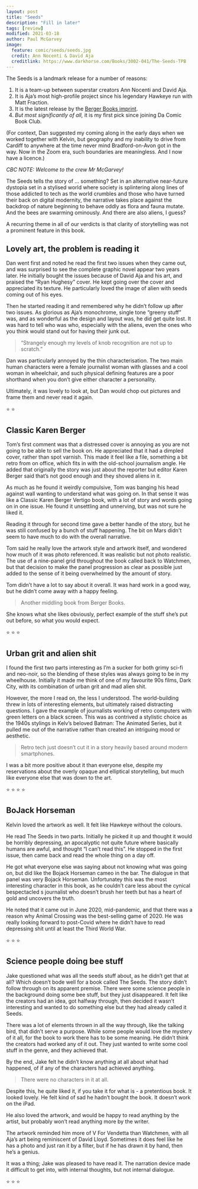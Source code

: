 ```yaml
---
layout: post
title: "Seeds"
description: "Fill in later"
tags: [review]
modified: 2021-03-18
author: Paul McGarvey
image:
  feature: comic/seeds/seeds.jpg
  credit: Ann Nocenti & David Aja
  creditlink: https://www.darkhorse.com/Books/3002-041/The-Seeds-TPB
---
```


The Seeds is a landmark release for a number of reasons:

1. It is a team-up between superstar creators Ann Nocenti and David Aja.
1. It is Aja’s most high-profile project since his legendary Hawkeye run with Matt Fraction.
1. It is the latest release by the [Berger Books imprint](https://www.darkhorse.com/Blog/2606/berger-books-dark-horse).
1. _But most significantly of all,_ it is my first pick since joining Da Comic Book Club.

(For context, Dan suggested my coming along in the early days when we worked together with Kelvin, but geography and my inability to drive from Cardiff to anywhere at the time never mind Bradford-on-Avon got in the way. Now in the Zoom era, such boundaries are meaningless. And I now have a licence.)

_CBC NOTE: Welcome to the crew Mr McGarvey!_

The Seeds tells the story of … something? Set in an alternative near-future dystopia set in a stylised world where society is splintering along lines of those addicted to tech as the world crumbles and those who have turned their back on digital modernity, the narrative takes place against the backdrop of nature beginning to behave oddly as flora and fauna mutate. And the bees are swarming ominously. And there are also aliens, I guess?

A recurring theme in all of our verdicts is that clarity of storytelling was not a prominent feature in this book.

## Lovely art, the problem is reading it

Dan went first and noted he read the first two issues when they came out, and was surprised to see the complete graphic novel appear two years later. He initially bought the issues because of David Aja and his art, and praised the “Ryan Hughesy” cover. He kept going over the cover and appreciated its texture. He particularly loved the image of alien with seeds coming out of his eyes.

Then he started reading it and remembered why he didn’t follow up after two issues. As glorious as Aja’s monochrome, single tone “greeny stuff” was, and as wonderful as the design and layout was, he did get quite lost. It was hard to tell who was who, especially with the aliens, even the ones who you think would stand out for having their junk out.

> “Strangely enough my levels of knob recognition are not up to scratch.”

Dan was particularly annoyed by the thin characterisation. The two main human characters were a female journalist woman with glasses and a cool woman in wheelchair, and such physical defining features are a poor shorthand when you don’t give either character a personality.

Ultimately, it was lovely to look at, but Dan would chop out pictures and frame them and never read it again.

⭐ ⭐ 

## Classic Karen Berger

Tom’s first comment was that a distressed cover is annoying as you are not going to be able to sell the book on. He appreciated that it had a dimpled cover, rather than spot varnish. This made it feel like a file, something a bit retro from on office, which fits in with the old-school journalism angle. He added that originally the story was just about the reporter but editor Karen Berger said that’s not good enough and they shoved aliens in it.

As much as he found it weirdly compulsive, Tom was banging his head against wall wanting to understand what was going on. In that sense it was like a Classic Karen Berger Vertigo book, with a lot of story and words going on in one issue. He found it unsettling and unnerving, but was not sure he liked it.

Reading it through for second time gave a better handle of the story, but he was still confused by a bunch of stuff happening. The bit on Mars didn't seem to have much to do with the overall narrative.

Tom said he really love the artwork style and artwork itself, and wondered how much of it was photo referenced. It was realistic but not photo realistic. The use of a nine-panel grid throughout the book called back to Watchmen, but that decision to make the panel progression as clear as possible just added to the sense of it being overwhelmed by the amount of story.

Tom didn’t have a lot to say about it overall. It was hard work in a good way, but he didn’t come away with a happy feeling.

> Another middling book from Berger Books.

She knows what she likes obviously, perfect example of the stuff she’s put out before, so what you would expect.

⭐ ⭐ ⭐ 

## Urban grit and alien shit

I found the first two parts interesting as I’m a sucker for both grimy sci-fi and neo-noir, so the blending of these styles was always going to be in my wheelhouse. Initially it made me think of one of my favourite 90s films, Dark City, with its combination of urban grit and mad alien shit.

However, the more I read on, the less I understood. The world-building threw in lots of interesting elements, but ultimately raised distracting questions. I gave the example of journalists working of retro computers with green letters on a black screen. This was as contrived a stylistic choice as the 1940s stylings in Kelv’s beloved Batman: The Animated Series, but it pulled me out of the narrative rather than created an intriguing mood or aesthetic.

> Retro tech just doesn’t cut it in a story heavily based around modern smartphones.

I was a bit more positive about it than everyone else, despite my reservations about the overly opaque and elliptical storytelling, but much like everyone else that was down to the art.

⭐ ⭐ ⭐ ⭐ 

## BoJack Horseman

Kelvin loved the artwork as well. It felt like Hawkeye without the colours.

He read The Seeds in two parts. Initially he picked it up and thought it would be horribly depressing, an apocalyptic not quite future where basically humans are awful, and thought “I can’t read this”. He stopped in the first issue, then came back and read the whole thing on a day off.

He got what everyone else was saying about not knowing what was going on, but did like the Bojack Horseman cameo in the bar. The dialogue in that panel was very Bojack Horseman. Unfortunatey this was the most interesting character in this book, as he couldn’t care less about the cynical bespectacled s journalist who doesn’t brush her teeth but has a heart of gold and uncovers the truth.

He noted that it came out in June 2020, mid-pandemic, and that there was a reason why Animal Crossing was the best-selling game of 2020. He was really looking forward to post-Covid where he didn’t have to read depressing shit until at least the Third World War.

⭐ ⭐ ⭐ 

## Science people doing bee stuff

Jake questioned what was all the seeds stuff about, as he didn’t get that at all? Which doesn’t bode well for a book called The Seeds. The story didn’t follow through on its apparent premise. There were some science people in the background doing some bee stuff, but they just disappeared. It felt like the creators had an idea, got halfway through, then decided it wasn’t interesting and wanted to do something else but they had already called it Seeds.

There was a lot of elements thrown in all the way through, like the talking bird, that didn’t serve a purpose. While some people would love the mystery of it all, for the book to work there has to be some meaning. He didn’t think the creators had worked any of it out. They just wanted to write some cool stuff in the genre, and they achieved that.

By the end, Jake felt he didn’t know anything at all about what had happened, of if any of the characters had achieved anything.

> There were no characters in it at all.

Despite this, he quite liked it, if you take it for what is - a pretentious book. It looked lovely. He felt kind of sad he hadn’t bought the book. It doesn’t work on the iPad.

He also loved the artwork, and would be happy to read anything by the artist, but probably won’t read anything more by the writer.

The artwork reminded him more of V For Vendetta than Watchmen, with all Aja’s art being reminiscent of David Lloyd. Sometimes it does feel like he has a photo and just ran it by a filter, but if he has drawn it by hand, then he’s a genius.

It was a thing; Jake was pleased to have read it. The narration device made it difficult to get into, with internal thoughts, but not internal dialogue.

⭐ ⭐ ⭐ 